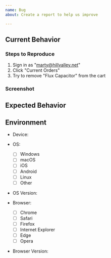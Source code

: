 ```yaml
---
name: Bug
about: Create a report to help us improve

---
```


## Current Behavior
<!--- Tell us what happens instead of the expected behavior -->

### Steps to Reproduce

<!--- Example -->
1. Sign in as "marty@hillvalley.net"
2. Click "Current Orders"
3. Try to remove "Flux Capacitor" from the cart

### Screenshot
<!---
  Screenshots are vital for tracking down bugs. Attach marked-up screenshots,
  photos of sketches, etc of what the app is currently doing here.
-->

## Expected Behavior
<!--- Tell us what the user should see instead of what they're actually seeing. -->

## Environment

 - Device: <!-- Please specify here (eg iPhone 6s Plus) -->

 - OS:

    - [ ] Windows
    - [ ] macOS
    - [ ] iOS
    - [ ] Android
    - [ ] Linux
    - [ ] Other

 - OS Version: <!-- Please specify here -->

 - Browser:

    - [ ] Chrome
    - [ ] Safari
    - [ ] Firefox
    - [ ] Internet Explorer
    - [ ] Edge
    - [ ] Opera

 - Browser Version: <!-- Please specify here -->

<!---

NOTES
-------------------------------------------------------------------------------

## Markdown

Well formatted issues help everyone. Take a few minutes to get a primer on
markdown here: http://bit.ly/2lB1raW

## Images

Images can be attached to this issue by dragging and dropping or by copying and
pasting.

* How to Add Images to Issues: http://bit.ly/2mdlWHn
* How to Take Screenshots (Mac): http://apple.co/2kOXyuG
* How to Take Screenshots (Windows): http://cnet.co/2m2yQZL

-->
